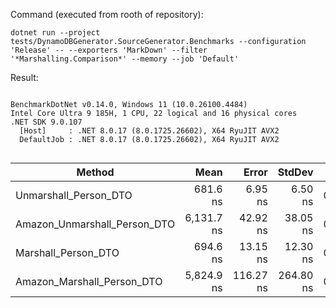 Command (executed from rooth of repository):

`dotnet run --project tests/DynamoDBGenerator.SourceGenerator.Benchmarks --configuration 'Release' -- --exporters 'MarkDown' --filter '*Marshalling.Comparison*' --memory --job 'Default'`

Result:

```

BenchmarkDotNet v0.14.0, Windows 11 (10.0.26100.4484)
Intel Core Ultra 9 185H, 1 CPU, 22 logical and 16 physical cores
.NET SDK 9.0.107
  [Host]     : .NET 8.0.17 (8.0.1725.26602), X64 RyuJIT AVX2
  DefaultJob : .NET 8.0.17 (8.0.1725.26602), X64 RyuJIT AVX2


```

| Method                       |       Mean |     Error |    StdDev |   Gen0 |   Gen1 | Allocated |
|------------------------------|-----------:|----------:|----------:|-------:|-------:|----------:|
| Unmarshall_Person_DTO        |   681.6 ns |   6.95 ns |   6.50 ns | 0.0553 |      - |     696 B |
| Amazon_Unmarshall_Person_DTO | 6,131.7 ns |  42.92 ns |  38.05 ns | 0.9155 |      - |   11610 B |
| Marshall_Person_DTO          |   694.6 ns |  13.15 ns |  12.30 ns | 0.3052 | 0.0038 |    3840 B |
| Amazon_Marshall_Person_DTO   | 5,824.9 ns | 116.27 ns | 264.80 ns | 0.9460 |      - |   12076 B |
